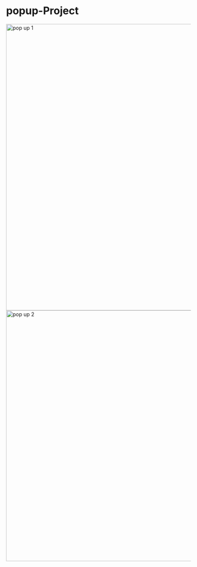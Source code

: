 # popup-Project
<img width="780" alt="pop up 1" src="https://github.com/AmreshKumar18/popup-Project/assets/96064040/2a8e4757-756c-4b7d-9811-990ac0ef6a05">

<img width="683" alt="pop up 2" src="https://github.com/AmreshKumar18/popup-Project/assets/96064040/12ff5178-3552-4128-b6c2-cdcc9d6b4ab8">
